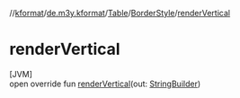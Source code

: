 //[kformat](../../../../index.md)/[de.m3y.kformat](../../index.md)/[Table](../index.md)/[BorderStyle](index.md)/[renderVertical](render-vertical.md)

# renderVertical

[JVM]\
open override fun [renderVertical](render-vertical.md)(out: [StringBuilder](https://kotlinlang.org/api/latest/jvm/stdlib/kotlin.text/-string-builder/index.html))
